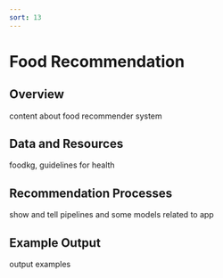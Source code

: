 ```yaml
---
sort: 13
---
```


# Food Recommendation

## Overview

content about food recommender system

## Data and Resources

foodkg, guidelines for health

## Recommendation Processes

show and tell pipelines and some models related to app

## Example Output

output examples

